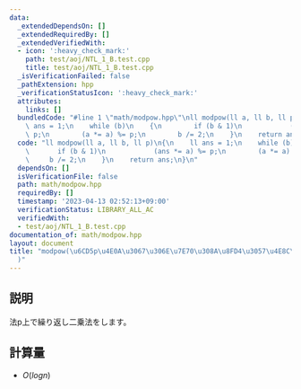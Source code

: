 ```yaml
---
data:
  _extendedDependsOn: []
  _extendedRequiredBy: []
  _extendedVerifiedWith:
  - icon: ':heavy_check_mark:'
    path: test/aoj/NTL_1_B.test.cpp
    title: test/aoj/NTL_1_B.test.cpp
  _isVerificationFailed: false
  _pathExtension: hpp
  _verificationStatusIcon: ':heavy_check_mark:'
  attributes:
    links: []
  bundledCode: "#line 1 \"math/modpow.hpp\"\nll modpow(ll a, ll b, ll p)\n{\n    ll\
    \ ans = 1;\n    while (b)\n    {\n        if (b & 1)\n            (ans *= a) %=\
    \ p;\n        (a *= a) %= p;\n        b /= 2;\n    }\n    return ans;\n}\n"
  code: "ll modpow(ll a, ll b, ll p)\n{\n    ll ans = 1;\n    while (b)\n    {\n \
    \       if (b & 1)\n            (ans *= a) %= p;\n        (a *= a) %= p;\n   \
    \     b /= 2;\n    }\n    return ans;\n}\n"
  dependsOn: []
  isVerificationFile: false
  path: math/modpow.hpp
  requiredBy: []
  timestamp: '2023-04-13 02:52:13+09:00'
  verificationStatus: LIBRARY_ALL_AC
  verifiedWith:
  - test/aoj/NTL_1_B.test.cpp
documentation_of: math/modpow.hpp
layout: document
title: "modpow(\u6CD5p\u4E0A\u3067\u306E\u7E70\u308A\u8FD4\u3057\u4E8C\u4E57\u6CD5\
  )"
---
```


## 説明
法p上で繰り返し二乗法をします。

## 計算量
* $O(log n)$

